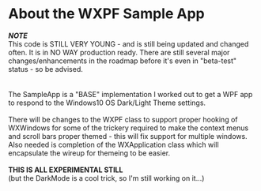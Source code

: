 # About the WXPF Sample App

***NOTE***<br>
This code is STILL VERY YOUNG - and is still being updated and changed often.  It is in NO WAY production ready. There are still several major changes/enhancements in the roadmap before it's even in "beta-test" status - so be advised.  
<br>
<br>
The SampleApp is a "BASE" implementation I worked out to get a WPF app to respond to the Windows10 OS Dark/Light Theme settings.
<br>
<br>
There will be changes to the WXPF class to support proper hooking of WXWindows for some of the trickery required to make the context menus and scroll bars proper themed - this will fix support for multiple windows. Also needed is completion of the WXApplication class which will encapsulate the wireup for themeing to be easier.
<br>
<br>
**THIS IS ALL EXPERIMENTAL STILL**<br>
(but the DarkMode is a cool trick, so I'm still working on it...)

